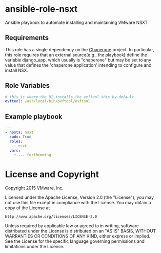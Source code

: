 # ansible-role-nsxt

Ansible playbook to automate installing and maintaining VMware NSXT.

## Requirements

This role has a single dependency on the [Chaperone](https://github.com/vmware/chaperone)
project. In particular, this role requires that an external source(e.g., the
playbook) define the variable django_app, which usually is "chaperone" but may
be set to any value that defines the 'chaperone application' intending to
configure and install NSX.

## Role Variables

```yaml
# this is where the UI installs the ovftool this by default
ovftool: /usr/local/bin/ovftool/ovftool
```

## Example playbook

```yaml
---
- hosts: nsxt
  sudo: True
  roles:
    - nsxt
  vars:
    - ... forthcoming
```

# License and Copyright
 
Copyright 2015 VMware, Inc.

Licensed under the Apache License, Version 2.0 (the "License");
you may not use this file except in compliance with the License.
You may obtain a copy of the License at

    http://www.apache.org/licenses/LICENSE-2.0

Unless required by applicable law or agreed to in writing, software
distributed under the License is distributed on an "AS IS" BASIS,
WITHOUT WARRANTIES OR CONDITIONS OF ANY KIND, either express or implied.
See the License for the specific language governing permissions and
limitations under the License.

